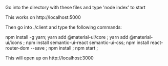 Go into the directory with these files and type 'node index' to start

This works on http://localhost:5000

Then go into ./client and type the following commands:

npm install -g yarn; 
yarn add @material-ui/core ;
yarn add @material-ui/icons ;
npm install semantic-ui-react semantic-ui-css;
npm install react-router-dom --save ;
npm install ;
npm start ;

This will open up on http://localhost:3000
